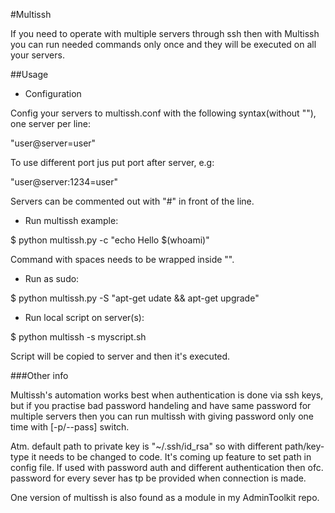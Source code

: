#Multissh

If you need to operate with multiple servers through ssh then with Multissh you can run needed commands only once and they will be executed on all your servers.

##Usage

- Configuration

Config your servers to multissh.conf with the following syntax(without ""), one server per line:

"user@server=user"

To use different port jus put port after server, e.g:

 "user@server:1234=user"

Servers can be commented out with "#" in front of the line.

- Run multissh example:

$ python multissh.py -c "echo Hello $(whoami)"

Command with spaces needs to be wrapped inside "".

- Run as sudo:

$ python multissh.py -S "apt-get udate && apt-get upgrade"

- Run local script on server(s):

$ python multissh -s myscript.sh

Script will be copied to server and then it's executed.

###Other info

Multissh's automation works best when authentication is done via ssh keys, but if you practise bad password handeling and have same password for multiple servers then you can run multissh with giving password only one time with [-p/--pass] switch. 

Atm. default path to private key is "~/.ssh/id_rsa" so with different path/key-type it needs to be changed to code. It's coming up feature to set path in config file. If used with password auth and different authentication then ofc. password for every sever has tp be provided when connection is made.

One version of multissh is also found as a module in my AdminToolkit repo.